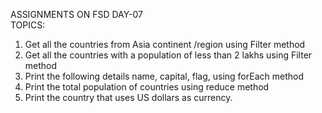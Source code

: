 ASSIGNMENTS ON FSD DAY-07<br>
TOPICS:<br>
1) Get all the countries from Asia continent /region using Filter method<br>
2) Get all the countries with a population of less than 2 lakhs using Filter method<br>
3) Print the following details name, capital, flag, using forEach method<br>
4) Print the total population of countries using reduce method<br>
5) Print the country that uses US dollars as currency.
